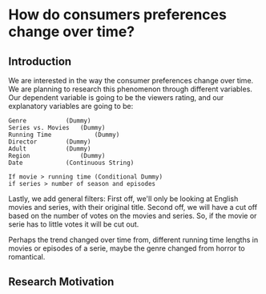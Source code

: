 # How do consumers preferences change over time? 

## Introduction
We are interested in the way the consumer preferences change over time. We are planning to research this phenomenon through different variables. Our dependent variable is going to be the viewers rating, and our explanatory variables are going to be: 
```
Genre			(Dummy)
Series vs. Movies 	(Dummy)
Running Time	        (Dummy)
Director		(Dummy)
Adult 			(Dummy) 
Region		        (Dummy)
Date			(Continuous String)

If movie > running time (Conditional Dummy)
if series > number of season and episodes
```
Lastly, we add general filters: First off, we'll only be looking at English movies and series, with their original title. Second off, we will have a cut off based on the number of votes on the movies and series. So, if the movie or serie has to little votes it will be cut out.

Perhaps the trend changed over time from, different running time lengths in movies or episodes of a serie, maybe the genre changed from horror to romantical.

## Research Motivation
